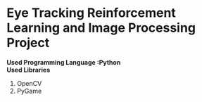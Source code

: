 # Eye Tracking Reinforcement Learning and Image Processing Project
<b>Used Programming Language :Python</b><br>
<b>Used Libraries</b>
<ol>
 <li>OpenCV</li>
 <li>PyGame</li>
</ol>

